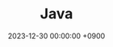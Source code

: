 ---
layout  : category
title   : Java
summary : 카테고리
date    : 2023-12-30 00:00:00 +0900
updated : 2023-12-30 00:00:00 +0900
tag     : 
toc     : true
public  : true
comment : false
parent  : [[/index]]
latex   : false
---